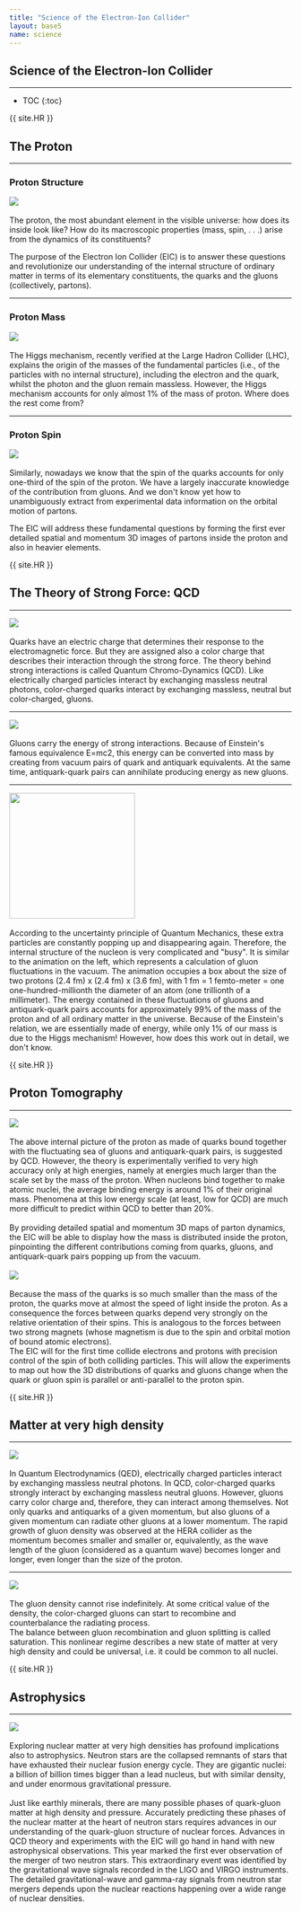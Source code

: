 ```yaml
---
title: "Science of the Electron-Ion Collider"
layout: base5
name: science
---
```


<h2>Science of the Electron-Ion Collider</h2>

---

* TOC
{:toc}

{{ site.HR }}

## The Proton

---

### Proton Structure

<div class="row">
  <div class="col-3"><img src="{{ '/assets/images/site/nucleon.png' | relative_url }}"></div>
    <div class="col-1">&nbsp;</div>
  <div class="col-8">
The proton, the most abundant element in the visible universe: how does its inside look like? How do its macroscopic properties (mass, spin, . . .) arise from the dynamics of its constituents? 

The purpose of the Electron Ion Collider (EIC) is to answer these questions and revolutionize our understanding of the internal structure of ordinary matter in terms of its elementary constituents, the quarks and the gluons (collectively, partons).
  </div>
</div>

---

### Proton Mass

<div class="row">
  <div class="col-3"><img src="{{ '/assets/images/site/Nmass3.png' | relative_url }}"></div>
    <div class="col-1">&nbsp;</div>
  <div class="col-8">
The Higgs mechanism, recently verified at the Large Hadron Collider (LHC), explains the origin of the masses of the fundamental particles (i.e., of the particles with no internal structure), including the electron and the quark, whilst the photon and the gluon remain massless. 
However, the Higgs mechanism accounts for only almost 1% of the mass of proton. Where does the rest come from?
  </div>
</div>

---

### Proton Spin

<div class="row">
  <div class="col-3"><img src="{{ '/assets/images/site/spin-budget.png' | relative_url }}"></div>
    <div class="col-1">&nbsp;</div>
  <div class="col-8">
Similarly, nowadays we know that the spin of the quarks accounts for only one-third of the spin of the proton. We have a largely inaccurate knowledge of the contribution from gluons. And we don't know yet how to unambiguously extract from experimental data information on the orbital motion of partons. 

The EIC will address these fundamental questions by forming the first ever detailed spatial and momentum 3D images of partons inside the proton and also in heavier elements. 
  </div>
</div>


{{ site.HR }}
## The Theory of Strong Force: QCD

---

<div class="row">
  <div class="col-3"><img src="{{ '/assets/images/site/gluons.jpg' | relative_url }}"></div>
    <div class="col-1">&nbsp;</div>
  <div class="col-8">
  Quarks have an electric charge that determines their response to the electromagnetic force. But they are assigned also a color charge that describes their interaction through the strong force. The theory behind strong interactions is called Quantum Chromo-Dynamics (QCD). Like electrically charged particles interact by exchanging massless neutral photons, color-charged quarks interact by exchanging massless, neutral but color-charged, gluons. 
  </div>
</div>

---

<div class="row">
  <div class="col-3"><img src="{{ '/assets/images/site/annihilation.png' | relative_url }}"></div>
    <div class="col-1">&nbsp;</div>
  <div class="col-8">
Gluons carry the energy of strong interactions. Because of Einstein's famous equivalence E=mc2, this energy can be converted into mass by creating from vacuum pairs of quark and antiquark equivalents. At the same time, antiquark-quark pairs can annihilate producing energy as new gluons. 
  </div>
</div>

---

<div class="row">
  <div class="col-3"><img width="224px" src="{{ '/assets/images/site/ActionAPE5LQanimXs30small_0.gif' | relative_url }}"></div>
  <div class="col-1">&nbsp;</div>
  <div class="col-8">
According to the uncertainty principle of Quantum Mechanics, these extra particles are constantly popping up and disappearing again. Therefore, the internal structure of the nucleon is very complicated and "busy". It is similar to the animation on the left, which represents a calculation of gluon fluctuations in the vacuum. The animation occupies a box about the size of two protons (2.4 fm) x (2.4 fm) x (3.6 fm), with 1 fm = 1 femto-meter = one one-hundred-millionth the diameter of an atom (one trillionth of a millimeter). 
The energy contained in these fluctuations of gluons and antiquark-quark pairs accounts for approximately 99% of the mass of the proton and of all ordinary matter in the universe. 
Because of the Einstein's relation, we are essentially made of energy, while only 1% of our mass is due to the Higgs mechanism! However, how does this work out in detail, we don't know. 
  </div>
</div>


{{ site.HR }}
##  Proton Tomography

---

<div class="row">
  <div class="col-3"><img src="{{ '/assets/images/site/3D_view.png' | relative_url }}"></div>
    <div class="col-1">&nbsp;</div>
  <div class="col-8">
  The above internal picture of the proton as made of quarks bound together with the fluctuating sea of gluons and antiquark-quark pairs, is suggested by QCD. However, the theory is experimentally verified to very high accuracy only at high energies, namely at energies much larger than the scale set by the mass of the proton. When nucleons bind together to make atomic nuclei, the average binding energy is around 1% of their original mass. Phenomena at this low energy scale (at least, low for QCD) are much more difficult to predict within QCD to better than 20%.
  </div>
</div>
<br/>
<div>
By providing detailed spatial and momentum 3D maps of parton dynamics, the EIC will be able to display how the mass is distributed inside the proton, pinpointing the different contributions coming from quarks, gluons, and antiquark-quark pairs popping up from the vacuum. 
</div>

<br/>
<div class="row">
  <div class="col-3"><img src="{{ '/assets/images/site/spin-proton.png' | relative_url }}"></div>
    <div class="col-1">&nbsp;</div>
  <div class="col-8">
Because the mass of the quarks is so much smaller than the mass of the proton, the quarks move at almost the speed of light inside the proton. As a consequence the forces between quarks depend very strongly on the relative orientation of their spins. This is analogous to the forces between two strong magnets (whose magnetism is due to the spin and orbital motion of bound atomic electrons). 
<br/>
The EIC will for the first time collide electrons and protons with precision control of the spin of both colliding particles.  This will allow the experiments to map out how the 3D distributions of quarks and gluons change when the quark or gluon spin is parallel or anti-parallel to the proton spin.
  </div>
</div>

{{ site.HR }}
##  Matter at very high density

---

<div class="row">
  <div class="col-3"><img src="{{ '/assets/images/site/nonlineargluon.png' | relative_url }}"></div>
    <div class="col-1">&nbsp;</div>
  <div class="col-8">
In Quantum Electrodynamics (QED), electrically charged particles interact by exchanging massless neutral photons. In QCD, color-charged quarks strongly interact by exchanging massless neutral gluons. However, gluons carry color charge and, therefore, they can interact among themselves. Not only quarks and antiquarks of a given momentum, but also gluons of a given momentum can radiate other gluons at a lower momentum. The rapid growth of gluon density was observed at the HERA collider as the momentum becomes smaller and smaller or, equivalently, as the wave length of the gluon (considered as a quantum wave) becomes longer and longer, even longer than the size of the proton.
  </div>
</div>

---

<div class="row">
  <div class="col-3"><img src="{{ '/assets/images/site/universalsaturation.png' | relative_url }}"></div>
    <div class="col-1">&nbsp;</div>
  <div class="col-8">
The gluon density cannot rise indefinitely. At some critical value of the density,
the color-charged gluons can start to recombine and counterbalance the radiating process.
<br/>
The balance between gluon recombination and gluon splitting is called saturation.
This nonlinear regime describes a new state of matter at very high density and could be universal, i.e. it could be common to all nuclei.
  </div>
</div>

{{ site.HR }}
##  Astrophysics

---

<div class="row">
  <div class="col-3"><img src="{{ '/assets/images/site/neutronstar.png' | relative_url }}"></div>
    <div class="col-1">&nbsp;</div>
  <div class="col-8">
Exploring nuclear matter at very high densities has profound implications also to astrophysics. 
Neutron stars are the collapsed remnants of stars that have exhausted their nuclear fusion energy cycle.
They are gigantic nuclei: a billion of billion times bigger than a lead nucleus, but with similar density,
and under enormous gravitational pressure.
  </div>
</div>
<br/>
<div>
Just like earthly minerals, there are many possible phases of quark-gluon matter at high density and pressure.
Accurately predicting these phases of the nuclear matter at the heart of neutron stars requires advances in our understanding of the quark-gluon structure of nuclear forces. Advances in QCD theory and experiments with the EIC will go hand in hand with new astrophysical observations. This year marked the first ever observation of the merger of two neutron stars. This extraordinary event was identified by the gravitational wave signals recorded in the LIGO and VIRGO instruments. The detailed gravitational-wave and gamma-ray signals from neutron star mergers depends upon the nuclear reactions happening over a wide range of nuclear densities. 
</div>